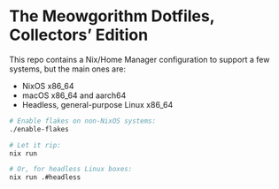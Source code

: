 # The Meowgorithm Dotfiles, Collectors’ Edition

This repo contains a Nix/Home Manager configuration to support a few systems,
but the main ones are:

* NixOS x86_64
* macOS x86_64 and aarch64
* Headless, general-purpose Linux x86_64

```bash
# Enable flakes on non-NixOS systems:
./enable-flakes

# Let it rip:
nix run

# Or, for headless Linux boxes:
nix run .#headless
```
